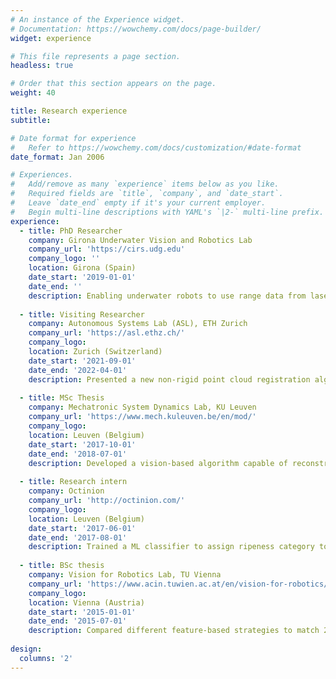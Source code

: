```yaml
---
# An instance of the Experience widget.
# Documentation: https://wowchemy.com/docs/page-builder/
widget: experience

# This file represents a page section.
headless: true

# Order that this section appears on the page.
weight: 40

title: Research experience
subtitle:

# Date format for experience
#   Refer to https://wowchemy.com/docs/customization/#date-format
date_format: Jan 2006

# Experiences.
#   Add/remove as many `experience` items below as you like.
#   Required fields are `title`, `company`, and `date_start`.
#   Leave `date_end` empty if it's your current employer.
#   Begin multi-line descriptions with YAML's `|2-` multi-line prefix.
experience:
  - title: PhD Researcher
    company: Girona Underwater Vision and Robotics Lab
    company_url: 'https://cirs.udg.edu'
    company_logo: ''
    location: Girona (Spain)
    date_start: '2019-01-01'
    date_end: ''
    description: Enabling underwater robots to use range data from laser-based sensors for mapping and manipulation tasks. To this end we built an underwater laser scanner, which allowed me to face challenges ranging from sensor calibration to integration in autonomous platforms.
        
  - title: Visiting Researcher
    company: Autonomous Systems Lab (ASL), ETH Zurich
    company_url: 'https://asl.ethz.ch/'
    company_logo: 
    location: Zurich (Switzerland)
    date_start: '2021-09-01'
    date_end: '2022-04-01'
    description: Presented a new non-rigid point cloud registration algorithm that corrects motion distortion in dynamic scans, improving accuracy of localization and mapping tasks.
        
  - title: MSc Thesis
    company: Mechatronic System Dynamics Lab, KU Leuven
    company_url: 'https://www.mech.kuleuven.be/en/mod/'
    company_logo: 
    location: Leuven (Belgium)
    date_start: '2017-10-01'
    date_end: '2018-07-01'
    description: Developed a vision-based algorithm capable of reconstructing full-field vibrations of mechanical structures based on observations of natural-frequency deformations.
        
  - title: Research intern
    company: Octinion
    company_url: 'http://octinion.com/'
    company_logo: 
    location: Leuven (Belgium)
    date_start: '2017-06-01'
    date_end: '2017-08-01'
    description: Trained a ML classifier to assign ripeness category to berries detected by the autonomous strawberry picking robot.
        
  - title: BSc thesis
    company: Vision for Robotics Lab, TU Vienna
    company_url: 'https://www.acin.tuwien.ac.at/en/vision-for-robotics/'
    company_logo: 
    location: Vienna (Austria)
    date_start: '2015-01-01'
    date_end: '2015-07-01'
    description: Compared different feature-based strategies to match 2D floor plan LiDAR scans for autonomous navigation.
        
design:
  columns: '2'
---
```

